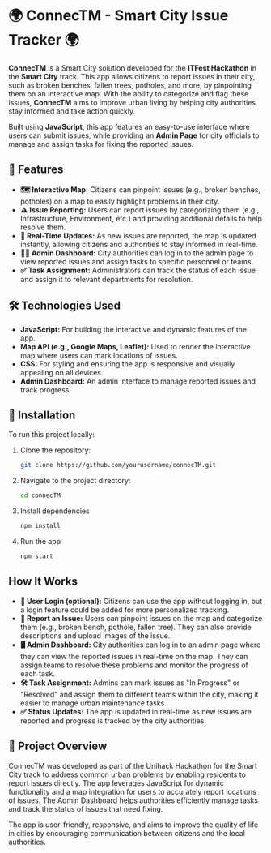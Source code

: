 # 🌍 ConnecTM - Smart City Issue Tracker 🌍

**ConnecTM** is a Smart City solution developed for the **ITFest Hackathon** in the **Smart City** track. This app allows citizens to report issues in their city, such as broken benches, fallen trees, potholes, and more, by pinpointing them on an interactive map. With the ability to categorize and flag these issues, **ConnecTM** aims to improve urban living by helping city authorities stay informed and take action quickly.

Built using **JavaScript**, this app features an easy-to-use interface where users can submit issues, while providing an **Admin Page** for city officials to manage and assign tasks for fixing the reported issues.

## 🚀 Features

- **🗺️ Interactive Map:** Citizens can pinpoint issues (e.g., broken benches, potholes) on a map to easily highlight problems in their city.
- **⚠️ Issue Reporting:** Users can report issues by categorizing them (e.g., Infrastructure, Environment, etc.) and providing additional details to help resolve them.
- **🔄 Real-Time Updates:** As new issues are reported, the map is updated instantly, allowing citizens and authorities to stay informed in real-time.
- **👩‍💻 Admin Dashboard:** City authorities can log in to the admin page to view reported issues and assign tasks to specific personnel or teams.
- **✅ Task Assignment:** Administrators can track the status of each issue and assign it to relevant departments for resolution.

## 🛠️ Technologies Used

- **JavaScript:** For building the interactive and dynamic features of the app.
- **Map API (e.g., Google Maps, Leaflet):** Used to render the interactive map where users can mark locations of issues.
- **CSS:** For styling and ensuring the app is responsive and visually appealing on all devices.
- **Admin Dashboard:** An admin interface to manage reported issues and track progress.

## 🔧 Installation

To run this project locally:

1. Clone the repository:
   ```bash
   git clone https://github.com/yourusername/connecTM.git
2. Navigate to the project directory:
   ```bash
   cd connecTM
3. Install dependencies
   ```bash
   npm install
4. Run the app
   ```bash
   npm start

   
## How It Works

  - **🔑 User Login (optional):** Citizens can use the app without logging in, but a login feature could be added for more personalized tracking.
  - **📍 Report an Issue:** Users can pinpoint issues on the map and categorize them (e.g., broken bench, pothole, fallen tree). They can also provide descriptions and upload images of the issue.
  - **🖥️ Admin Dashboard:** City authorities can log in to an admin page where they can view the reported issues in real-time on the map. They can assign teams to resolve these problems and monitor the progress of each task.
  - **🛠️ Task Assignment:** Admins can mark issues as "In Progress" or "Resolved" and assign them to different teams within the city, making it easier to manage urban maintenance tasks.
  - **✅ Status Updates:** The app is updated in real-time as new issues are reported and progress is tracked by the city authorities.

## 📝 Project Overview

ConnecTM was developed as part of the Unihack Hackathon for the Smart City track to address common urban problems by enabling residents to report issues directly. The app leverages JavaScript for dynamic functionality and a map integration for users to accurately report locations of issues. The Admin Dashboard helps authorities efficiently manage tasks and track the status of issues that need fixing.

The app is user-friendly, responsive, and aims to improve the quality of life in cities by encouraging communication between citizens and the local authorities.

